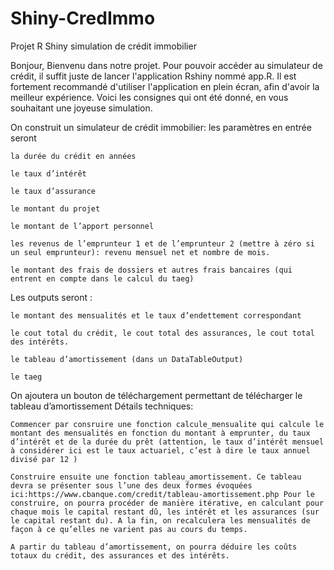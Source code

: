 # Shiny-CredImmo
Projet R Shiny simulation de crédit immobilier

Bonjour, Bienvenu dans notre projet. Pour pouvoir accéder au simulateur de crédit, il suffit juste de lancer l'application Rshiny nommé app.R.
Il est fortement recommandé d'utiliser l'application en plein écran, afin d'avoir la meilleur expérience.
Voici les consignes qui ont été donné, en vous souhaitant une joyeuse simulation. 

On construit un simulateur de crédit immobilier: les paramètres en entrée seront

    la durée du crédit en années

    le taux d’intérêt

    le taux d’assurance

    le montant du projet

    le montant de l’apport personnel

    les revenus de l’emprunteur 1 et de l’emprunteur 2 (mettre à zéro si un seul emprunteur): revenu mensuel net et nombre de mois.

    le montant des frais de dossiers et autres frais bancaires (qui entrent en compte dans le calcul du taeg)

Les outputs seront :

    le montant des mensualités et le taux d’endettement correspondant

    le cout total du crédit, le cout total des assurances, le cout total des intérêts.

    le tableau d’amortissement (dans un DataTableOutput)

    le taeg

On ajoutera un bouton de téléchargement permettant de télécharger le tableau d’amortissement
Détails techniques:

    Commencer par consruire une fonction calcule_mensualite qui calcule le montant des mensualités en fonction du montant à emprunter, du taux d’intérêt et de la durée du prêt (attention, le taux d’intérêt mensuel à considérer ici est le taux actuariel, c’est à dire le taux annuel divisé par 12 )

    Construire ensuite une fonction tableau_amortissement. Ce tableau devra se présenter sous l’une des deux formes évoquées ici:https://www.cbanque.com/credit/tableau-amortissement.php Pour le construire, on pourra procéder de manière itérative, en calculant pour chaque mois le capital restant dû, les intérêt et les assurances (sur le capital restant du). A la fin, on recalculera les mensualités de façon à ce qu’elles ne varient pas au cours du temps.

    A partir du tableau d’amortissement, on pourra déduire les coûts totaux du crédit, des assurances et des intérêts.

